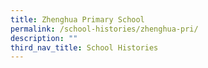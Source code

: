 ```yaml
---
title: Zhenghua Primary School
permalink: /school-histories/zhenghua-pri/
description: ""
third_nav_title: School Histories
---
```


